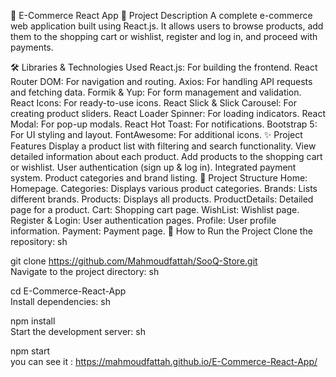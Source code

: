🛒 E-Commerce React App
📌 Project Description
A complete e-commerce web application built using React.js. It allows users to browse products, add them to the shopping cart or wishlist, register and log in, and proceed with payments.

🛠️ Libraries & Technologies Used
React.js: For building the frontend.
React Router DOM: For navigation and routing.
Axios: For handling API requests and fetching data.
Formik & Yup: For form management and validation.
React Icons: For ready-to-use icons.
React Slick & Slick Carousel: For creating product sliders.
React Loader Spinner: For loading indicators.
React Modal: For pop-up modals.
React Hot Toast: For notifications.
Bootstrap 5: For UI styling and layout.
FontAwesome: For additional icons.
✨ Project Features
Display a product list with filtering and search functionality.
View detailed information about each product.
Add products to the shopping cart or wishlist.
User authentication (sign up & log in).
Integrated payment system.
Product categories and brand listing.
📂 Project Structure
Home: Homepage.
Categories: Displays various product categories.
Brands: Lists different brands.
Products: Displays all products.
ProductDetails: Detailed page for a product.
Cart: Shopping cart page.
WishList: Wishlist page.
Register & Login: User authentication pages.
Profile: User profile information.
Payment: Payment page.
🚀 How to Run the Project
Clone the repository:
sh

git clone https://github.com/Mahmoudfattah/SooQ-Store.git  
Navigate to the project directory:
sh

cd E-Commerce-React-App  
Install dependencies:
sh

npm install  
Start the development server:
sh

npm start  
you can see it :  https://mahmoudfattah.github.io/E-Commerce-React-App/
